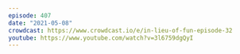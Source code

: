 ```yaml
---
episode: 407
date: "2021-05-08"
crowdcast: https://www.crowdcast.io/e/in-lieu-of-fun-episode-32
youtube: https://www.youtube.com/watch?v=3l6759dgQyI
---
```

